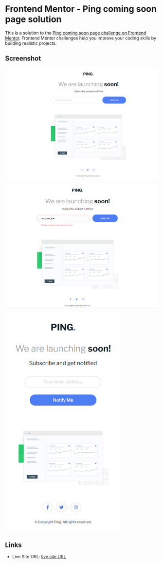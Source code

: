 # Frontend Mentor - Ping coming soon page solution

This is a solution to the [Ping coming soon page challenge on Frontend Mentor](https://www.frontendmentor.io/challenges/ping-single-column-coming-soon-page-5cadd051fec04111f7b848da). Frontend Mentor challenges help you improve your coding skills by building realistic projects. 

## Screenshot

![Desktop Screenshot](images/Desktop-Screenshot.PNG)


![Desktop Error State Screenhot](images/Error-State.PNG)


![Mobile Screenhot](images/Mobile-Screenshot.PNG)

## Links

- Live Site URL: [live site URL](https://faizaan-lakd.github.io/Order-Summary-Component/)